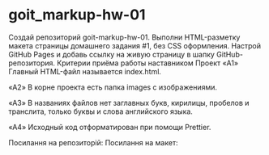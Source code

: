 # goit_markup-hw-01

Создай репозиторий goit-markup-hw-01. Выполни HTML-разметку макета страницы
домашнего задания #1, без CSS оформления. Настрой GitHub Pages и добавь ссылку
на живую страницу в шапку GitHub-репозитория. Критерии приёма работы наставником
Проект «A1» Главный HTML-файл называется index.html.

«A2» В корне проекта есть папка images с изображениями.

«A3» В названиях файлов нет заглавных букв, кирилицы, пробелов и транслита,
только буквы и слова английского языка.

«A4» Исходный код отформатирован при помощи Prettier.

Посилання на репозиторій: Посилання на макет:
